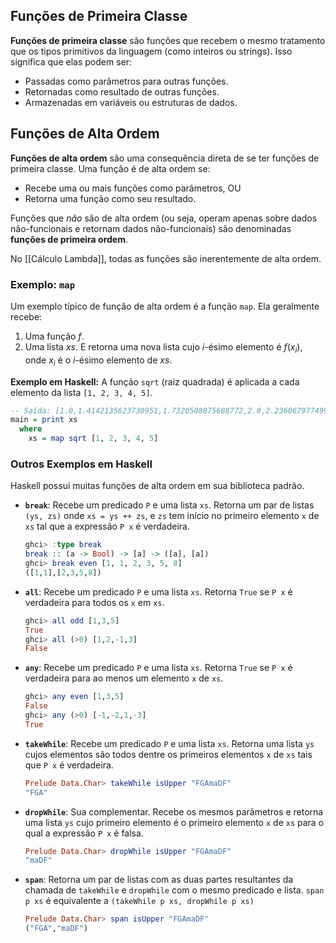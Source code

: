 ## Funções de Primeira Classe

**Funções de primeira classe** são funções que recebem o mesmo tratamento que os tipos primitivos da linguagem (como inteiros ou strings).
Isso significa que elas podem ser:
-   Passadas como parâmetros para outras funções.
-   Retornadas como resultado de outras funções.
-   Armazenadas em variáveis ou estruturas de dados.

## Funções de Alta Ordem

**Funções de alta ordem** são uma consequência direta de se ter funções de primeira classe. Uma função é de alta ordem se:
-   Recebe uma ou mais funções como parâmetros, OU
-   Retorna uma função como seu resultado.

Funções que *não* são de alta ordem (ou seja, operam apenas sobre dados não-funcionais e retornam dados não-funcionais) são denominadas **funções de primeira ordem**.

No [[Cálculo Lambda]], todas as funções são inerentemente de alta ordem.

### Exemplo: `map`

Um exemplo típico de função de alta ordem é a função `map`. Ela geralmente recebe:
1.  Uma função $f$.
2.  Uma lista $xs$.
E retorna uma nova lista cujo $i$-ésimo elemento é $f(x_i)$, onde $x_i$ é o $i$-ésimo elemento de $xs$.

**Exemplo em Haskell:**
A função `sqrt` (raiz quadrada) é aplicada a cada elemento da lista `[1, 2, 3, 4, 5]`.
```haskell
-- Saída: [1.0,1.4142135623730951,1.7320508075688772,2.0,2.23606797749979]
main = print xs
  where
    xs = map sqrt [1, 2, 3, 4, 5]
```

### Outros Exemplos em Haskell

Haskell possui muitas funções de alta ordem em sua biblioteca padrão.

-   **`break`**: Recebe um predicado `P` e uma lista `xs`. Retorna um par de listas `(ys, zs)` onde `xs = ys ++ zs`, e `zs` tem início no primeiro elemento `x` de `xs` tal que a expressão `P x` é verdadeira.
    ```haskell
    ghci> :type break
    break :: (a -> Bool) -> [a] -> ([a], [a])
    ghci> break even [1, 1, 2, 3, 5, 8]
    ([1,1],[2,3,5,8])
    ```

-   **`all`**: Recebe um predicado `P` e uma lista `xs`. Retorna `True` se `P x` é verdadeira para todos os `x` em `xs`.
    ```haskell
    ghci> all odd [1,3,5]
    True
    ghci> all (>0) [1,2,-1,3]
    False
    ```

-   **`any`**: Recebe um predicado `P` e uma lista `xs`. Retorna `True` se `P x` é verdadeira para ao menos um elemento `x` de `xs`.
    ```haskell
    ghci> any even [1,3,5]
    False
    ghci> any (>0) [-1,-2,1,-3]
    True
    ```

-   **`takeWhile`**: Recebe um predicado `P` e uma lista `xs`. Retorna uma lista `ys` cujos elementos são todos dentre os primeiros elementos `x` de `xs` tais que `P x` é verdadeira.
    ```haskell
    Prelude Data.Char> takeWhile isUpper "FGAmaDF"
    "FGA"
    ```

-   **`dropWhile`**: Sua complementar. Recebe os mesmos parâmetros e retorna uma lista `ys` cujo primeiro elemento é o primeiro elemento `x` de `xs` para o qual a expressão `P x` é falsa.
    ```haskell
    Prelude Data.Char> dropWhile isUpper "FGAmaDF"
    "maDF"
    ```

-   **`span`**: Retorna um par de listas com as duas partes resultantes da chamada de `takeWhile` e `dropWhile` com o mesmo predicado e lista.
    `span p xs` é equivalente a `(takeWhile p xs, dropWhile p xs)`
    ```haskell
    Prelude Data.Char> span isUpper "FGAmaDF"
    ("FGA","maDF")
    ```